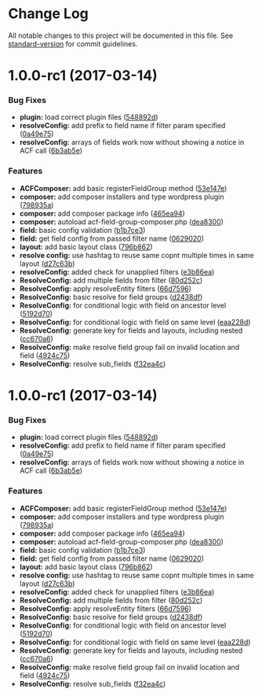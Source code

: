 # Change Log

All notable changes to this project will be documented in this file. See [standard-version](https://github.com/conventional-changelog/standard-version) for commit guidelines.

<a name="1.0.0-rc1"></a>
# 1.0.0-rc1 (2017-03-14)


### Bug Fixes

* **plugin:** load correct plugin files ([548892d](https://github.com/flyntwp/acf-field-group-composer/commit/548892d))
* **resolveConfig:** add prefix to field name if filter param specified ([0a49e75](https://github.com/flyntwp/acf-field-group-composer/commit/0a49e75))
* **resolveConfig:** arrays of fields work now without showing a notice in ACF call ([6b3ab5e](https://github.com/flyntwp/acf-field-group-composer/commit/6b3ab5e))


### Features

* **ACFComposer:** add basic registerFieldGroup method ([53e147e](https://github.com/flyntwp/acf-field-group-composer/commit/53e147e))
* **composer:** add composer installers and type wordpress plugin ([798935a](https://github.com/flyntwp/acf-field-group-composer/commit/798935a))
* **composer:** add composer package info ([465ea94](https://github.com/flyntwp/acf-field-group-composer/commit/465ea94))
* **composer:** autoload acf-field-group-composer.php ([dea8300](https://github.com/flyntwp/acf-field-group-composer/commit/dea8300))
* **field:** basic config validation ([b1b7ce3](https://github.com/flyntwp/acf-field-group-composer/commit/b1b7ce3))
* **field:** get field config from passed filter name ([0629020](https://github.com/flyntwp/acf-field-group-composer/commit/0629020))
* **layout:** add basic layout class ([796b862](https://github.com/flyntwp/acf-field-group-composer/commit/796b862))
* **resolve config:** use hashtag to reuse same copnt multiple times in same layout ([d27c63b](https://github.com/flyntwp/acf-field-group-composer/commit/d27c63b))
* **resolveConfig:** added check for unapplied filters ([e3b86ea](https://github.com/flyntwp/acf-field-group-composer/commit/e3b86ea))
* **ResolveConfig:** add multiple fields from filter ([80d252c](https://github.com/flyntwp/acf-field-group-composer/commit/80d252c))
* **ResolveConfig:** apply resolveEntity filters ([66d7596](https://github.com/flyntwp/acf-field-group-composer/commit/66d7596))
* **ResolveConfig:** basic resolve for field groups ([d2438df](https://github.com/flyntwp/acf-field-group-composer/commit/d2438df))
* **ResolveConfig:** for conditional logic with field on ancestor level ([5192d70](https://github.com/flyntwp/acf-field-group-composer/commit/5192d70))
* **ResolveConfig:** for conditional logic with field on same level ([eaa228d](https://github.com/flyntwp/acf-field-group-composer/commit/eaa228d))
* **ResolveConfig:** generate key for fields and layouts, including nested ([cc670a6](https://github.com/flyntwp/acf-field-group-composer/commit/cc670a6))
* **ResolveConfig:** make resolve field group fail on invalid location and field ([4924c75](https://github.com/flyntwp/acf-field-group-composer/commit/4924c75))
* **ResolveConfig:** resolve sub_fields ([f32ea4c](https://github.com/flyntwp/acf-field-group-composer/commit/f32ea4c))



<a name="1.0.0-rc1"></a>
# 1.0.0-rc1 (2017-03-14)


### Bug Fixes

* **plugin:** load correct plugin files ([548892d](https://github.com/flyntwp/acf-field-group-composer/commit/548892d))
* **resolveConfig:** add prefix to field name if filter param specified ([0a49e75](https://github.com/flyntwp/acf-field-group-composer/commit/0a49e75))
* **resolveConfig:** arrays of fields work now without showing a notice in ACF call ([6b3ab5e](https://github.com/flyntwp/acf-field-group-composer/commit/6b3ab5e))


### Features

* **ACFComposer:** add basic registerFieldGroup method ([53e147e](https://github.com/flyntwp/acf-field-group-composer/commit/53e147e))
* **composer:** add composer installers and type wordpress plugin ([798935a](https://github.com/flyntwp/acf-field-group-composer/commit/798935a))
* **composer:** add composer package info ([465ea94](https://github.com/flyntwp/acf-field-group-composer/commit/465ea94))
* **composer:** autoload acf-field-group-composer.php ([dea8300](https://github.com/flyntwp/acf-field-group-composer/commit/dea8300))
* **field:** basic config validation ([b1b7ce3](https://github.com/flyntwp/acf-field-group-composer/commit/b1b7ce3))
* **field:** get field config from passed filter name ([0629020](https://github.com/flyntwp/acf-field-group-composer/commit/0629020))
* **layout:** add basic layout class ([796b862](https://github.com/flyntwp/acf-field-group-composer/commit/796b862))
* **resolve config:** use hashtag to reuse same copnt multiple times in same layout ([d27c63b](https://github.com/flyntwp/acf-field-group-composer/commit/d27c63b))
* **resolveConfig:** added check for unapplied filters ([e3b86ea](https://github.com/flyntwp/acf-field-group-composer/commit/e3b86ea))
* **ResolveConfig:** add multiple fields from filter ([80d252c](https://github.com/flyntwp/acf-field-group-composer/commit/80d252c))
* **ResolveConfig:** apply resolveEntity filters ([66d7596](https://github.com/flyntwp/acf-field-group-composer/commit/66d7596))
* **ResolveConfig:** basic resolve for field groups ([d2438df](https://github.com/flyntwp/acf-field-group-composer/commit/d2438df))
* **ResolveConfig:** for conditional logic with field on ancestor level ([5192d70](https://github.com/flyntwp/acf-field-group-composer/commit/5192d70))
* **ResolveConfig:** for conditional logic with field on same level ([eaa228d](https://github.com/flyntwp/acf-field-group-composer/commit/eaa228d))
* **ResolveConfig:** generate key for fields and layouts, including nested ([cc670a6](https://github.com/flyntwp/acf-field-group-composer/commit/cc670a6))
* **ResolveConfig:** make resolve field group fail on invalid location and field ([4924c75](https://github.com/flyntwp/acf-field-group-composer/commit/4924c75))
* **ResolveConfig:** resolve sub_fields ([f32ea4c](https://github.com/flyntwp/acf-field-group-composer/commit/f32ea4c))
